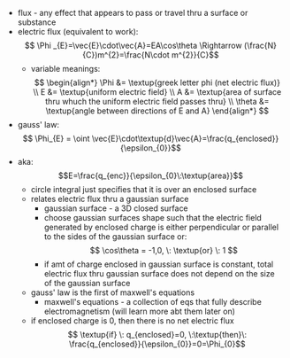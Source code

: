- flux - any effect that appears to pass or travel thru a surface or substance
- electric flux (equivalent to work): $$ \Phi _{E}=\vec{E}\cdot\vec{A}=EA\cos\theta \Rightarrow (\frac{N}{C})m^{2}=\frac{N\cdot m^{2}}{C}$$
	- variable meanings: $$ \begin{align*} \Phi &= \textup{greek letter phi (net electric flux)} \\ E &= \textup{uniform electric field} \\ A &= \textup{area of surface thru whuch the uniform electric field passes thru} \\ \theta &= \textup{angle between directions of E and A} \end{align*} $$
- gauss' law: $$ \Phi_{E} = \oint \vec{E}\cdot\textup{d}\vec{A}=\frac{q_{enclosed}}{\epsilon_{0}}$$
- aka: $$E=\frac{q_{enc}}{\epsilon_{0}\:\textup{area}}$$ 
	- circle integral just specifies that it is over an enclosed surface
	- relates electric flux thru a gaussian surface
		- gaussian surface - a 3D closed surface
		- choose gaussian surfaces shape such that the electric field generated by enclosed charge is either perpendicular or parallel to the sides of the gaussian surface or: $$ \cos\theta = -1,0, \: \textup{or} \: 1 $$
		- if amt of charge enclosed in gaussian surface is constant, total electric flux thru gaussian surface does not depend on the size of the gaussian surface
	- gauss' law is the first of maxwell's equations
		- maxwell's equations - a collection of eqs that fully describe electromagnetism (will learn more abt them later on)
	- if enclosed charge is 0, then there is no net electric flux $$ \textup{if} \: q_{enclosed}=0, \:\textup{then}\: \frac{q_{enclosed}}{\epsilon_{0}}=0=\Phi_{0}$$